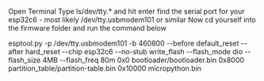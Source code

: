 Open Terminal
Type ls/dev/tty.* and hit enter
find the serial port for your esp32c6 - most likely /dev/tty.usbmodem101 or similar
Now cd yourself into the firmware folder
and run the command below



esptool.py -p /dev/tty.usbmodem101 -b 460800 --before default_reset --after hard_reset --chip esp32c6 --no-stub write_flash --flash_mode dio --flash_size 4MB --flash_freq 80m 0x0 bootloader/bootloader.bin 0x8000 partition_table/partition-table.bin 0x10000 micropython.bin


